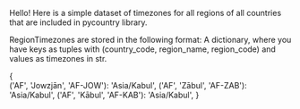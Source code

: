Hello! 
Here is a simple dataset of timezones for all regions of all countries that are included in pycountry library.

RegionTimezones are stored in the following format: 
A dictionary, where you have keys as tuples with (country_code, region_name, region_code)
and values as timezones in str.

{	
	('AF', 'Jowzjān', 'AF-JOW'): 'Asia/Kabul', 
	('AF', 'Zābul', 'AF-ZAB'): 'Asia/Kabul', 
	('AF', 'Kābul', 'AF-KAB'): 'Asia/Kabul',
}
